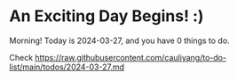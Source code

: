 # An Exciting Day Begins! :)

Morning! Today is 2024-03-27, and you have 0 things to do.

Check https://raw.githubusercontent.com/cauliyang/to-do-list/main/todos/2024-03-27.md